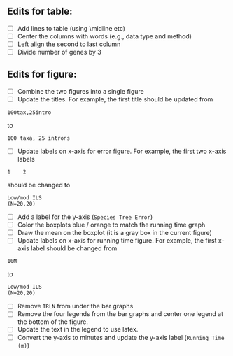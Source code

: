 Edits for table:
----------------
- [ ] Add lines to table (using \midline etc)
- [ ] Center the columns with words (e.g., data type and method)
- [ ] Left align the second to last column
- [ ] Divide number of genes by 3

Edits for figure:
-----------------
- [ ] Combine the two figures into a single figure
- [ ] Update the titles. For example, the first title should be updated from 
```
100tax,25intro
```
to
```
100 taxa, 25 introns
```
- [ ] Update labels on x-axis for error figure. For example, the first two x-axis labels
```
1    2
``` 
should be changed to
```
Low/mod ILS
(N=20,20)
```
- [ ] Add a label for the y-axis (`Species Tree Error`)
- [ ] Color the boxplots blue / orange to match the running time graph
- [ ] Draw the mean on the boxplot (it is a gray box in the current figure)
- [ ] Update labels on x-axis for running time figure. For example, the first x-axis label should be changed from 
```
10M
```
to
```
Low/mod ILS
(N=20,20)
```
- [ ] Remove `TRLN` from under the bar graphs
- [ ] Remove the four legends from the bar graphs and center one legend at the bottom of the figure.
- [ ] Update the text in the legend to use latex.
- [ ] Convert the y-axis to minutes and update the y-axis label (`Running Time (m)`)

